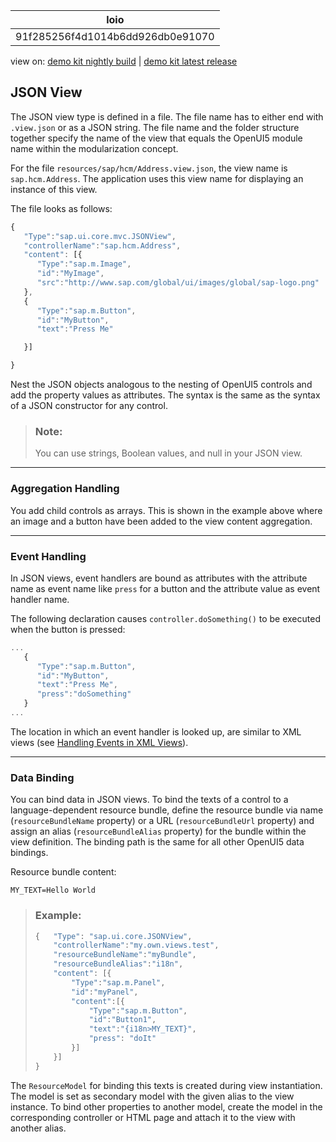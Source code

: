 <!-- loio91f285256f4d1014b6dd926db0e91070 -->

| loio |
| -----|
| 91f285256f4d1014b6dd926db0e91070 |

<div id="loio">

view on: [demo kit nightly build](https://openui5nightly.hana.ondemand.com/#/topic/91f285256f4d1014b6dd926db0e91070) | [demo kit latest release](https://openui5.hana.ondemand.com/#/topic/91f285256f4d1014b6dd926db0e91070)</div>

## JSON View

The JSON view type is defined in a file. The file name has to either end with `.view.json` or as a JSON string. The file name and the folder structure together specify the name of the view that equals the OpenUI5 module name within the modularization concept.

For the file `resources/sap/hcm/Address.view.json`, the view name is `sap.hcm.Address`. The application uses this view name for displaying an instance of this view.

The file looks as follows:

``` js
{ 
   "Type":"sap.ui.core.mvc.JSONView",
   "controllerName":"sap.hcm.Address",
   "content": [{
      "Type":"sap.m.Image",
      "id":"MyImage",
      "src":"http://www.sap.com/global/ui/images/global/sap-logo.png"
   },
   {
      "Type":"sap.m.Button",
      "id":"MyButton",
      "text":"Press Me"

   }]

}
```

Nest the JSON objects analogous to the nesting of OpenUI5 controls and add the property values as attributes. The syntax is the same as the syntax of a JSON constructor for any control.

> ### Note:  
> You can use strings, Boolean values, and null in your JSON view.

***

<a name="loio91f285256f4d1014b6dd926db0e91070__section_37BCAE29E4604ABBA78979649D54CF04"/>

### Aggregation Handling

You add child controls as arrays. This is shown in the example above where an image and a button have been added to the view content aggregation.

***

### Event Handling

In JSON views, event handlers are bound as attributes with the attribute name as event name like `press` for a button and the attribute value as event handler name.

The following declaration causes `controller.doSomething()` to be executed when the button is pressed:

``` js
...
   {
      "Type":"sap.m.Button",
      "id":"MyButton",
      "text":"Press Me",
      "press":"doSomething"
   }
...
```

The location in which an event handler is looked up, are similar to XML views \(see [Handling Events in XML Views](Handling_Events_in_XML_Views_b0fb4de.md)\).

***

### Data Binding

You can bind data in JSON views. To bind the texts of a control to a language-dependent resource bundle, define the resource bundle via name \(`resourceBundleName` property\) or a URL \(`resourceBundleUrl` property\) and assign an alias \(`resourceBundleAlias` property\) for the bundle within the view definition. The binding path is the same for all other OpenUI5 data bindings.

Resource bundle content:

```
MY_TEXT=Hello World
```

> ### Example:  
> ``` js
> {   "Type": "sap.ui.core.JSONView",
>     "controllerName":"my.own.views.test",
>     "resourceBundleName":"myBundle",
>     "resourceBundleAlias":"i18n",
>     "content": [{
>         "Type":"sap.m.Panel",
>         "id":"myPanel",
>         "content":[{
>             "Type":"sap.m.Button",
>             "id":"Button1",
>             "text":"{i18n>MY_TEXT}",
>             "press": "doIt"
>         }]
>     }]
> }
> 
> ```

The `ResourceModel` for binding this texts is created during view instantiation. The model is set as secondary model with the given alias to the view instance. To bind other properties to another model, create the model in the corresponding controller or HTML page and attach it to the view with another alias.

